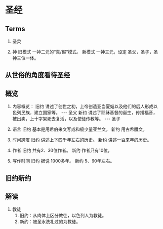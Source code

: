 # 圣经
## Terms
1. 圣灵

2. 神
旧模式 一神二元的“真/假”模式。
新模式 一神三元，设定 圣父，圣子，圣神三位一体。
## 从世俗的角度看待圣经


## 概览
1. 内容概览：
旧约 讲述了创世之初，上帝创造亚当夏娃以及他们的后人形成以色列民族，建立国家等。 --- 圣父
新约 讲述了耶稣基督的诞生，传播福音，被出卖，上十字架死去复活，以及使徒传教等。 --- 圣子

2. 语言
旧约 基本是用希伯来文写成和极少量亚兰文。
新约 用古希腊文。

3. 时间跨度
旧约 讲述上下四千年左右的历史。
新约 讲述一百来年的历史。

4. 作者
旧约 共有2、30位作者。
新约 作者只有10位。

5. 写作时间
旧约 据说 1000多年。
新约 5、60年左右。
## 旧约新约

## 解读
1. 教徒
    1. 旧约：从肉体上区分教徒，以色列人为教徒。
    2. 新约：被圣水洗礼过的为教徒。